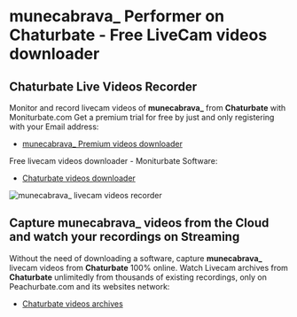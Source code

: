 # munecabrava_ Performer on Chaturbate - Free LiveCam videos downloader

## Chaturbate Live Videos Recorder

Monitor and record livecam videos of **munecabrava_** from **Chaturbate** with Moniturbate.com
Get a premium trial for free by just and only registering with your Email address:
* [munecabrava_ Premium videos downloader](https://moniturbate.com/request-demo-licence-key.html)

Free livecam videos downloader - Moniturbate Software:
* [Chaturbate videos downloader](https://moniturbate.com/moniturbate-download-software.html)

![munecabrava_ livecam videos recorder](https://peachurnet.com/templates/moniturbate-software.png)


## Capture munecabrava_ videos from the Cloud and watch your recordings on Streaming

Without the need of downloading a software, capture **munecabrava_** livecam videos from **Chaturbate** 100% online.
Watch Livecam archives from **Chaturbate** unlimitedly from thousands of existing recordings, only on Peachurbate.com and its websites network:
* [Chaturbate videos archives](https://peachurnet.com/)